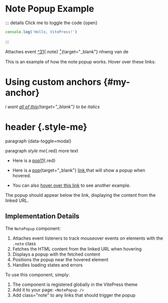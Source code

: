 # Note Popup Example


::: details Click me to toggle the code {open}
```js
console.log('Hello, VitePress!')
```
:::



Attaches event [^31](/kinhtrungbo/nanamoli-bodhi-en/outro/notes/001x#_31){.note}  [ꜛ](/kinhtrungbo/nanamoli-bodhi-en/outro/notes/001x#_31){target="_blank"} nhwng van de




This is an example of how the note popup works. Hover over these links:

# Using custom anchors {#my-anchor}

*i want [all of this](/link){target="_blank"} to be italics*


# header {.style-me}
paragraph {data-toggle=modal}

paragraph *style me*{.red} more text

- Here is a [pop11](/kinhtrungbo/nanamoli-bodhi-en/outro/notes/001x#_31){.red}

- Here is a [pop](/kinhtrungbo/nanamoli-bodhi-en/outro/notes/001x#_31){target="_blank"}  <a href="/kinhtrungbo/nanamoli-bodhi-en/outro/notes/001x#_31">link </a> that will show a popup when hovered.
- You can also <a href="/kinhtrungbo/nanamoli-bodhi-vi/001-the-root-of-all-things.md" class="note">hover over this link</a> to see another example.

The popup should appear below the link, displaying the content from the linked URL.

## Implementation Details

The `NotePopup` component:

1. Attaches event listeners to track mouseover events on elements with the `.note` class
2. Fetches the HTML content from the linked URL when hovering
3. Displays a popup with the fetched content
4. Positions the popup near the hovered element
5. Handles loading states and errors

To use this component, simply:

1. The component is registered globally in the VitePress theme
2. Add it to your page: `<NotePopup />`
3. Add class="note" to any links that should trigger the popup
